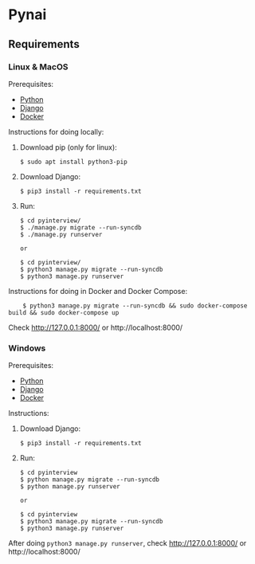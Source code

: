 # Pynai

## Requirements

### Linux & MacOS

Prerequisites:

- [Python][python-download]
- [Django][django-download]
- [Docker][docker-download]

Instructions for doing locally:

1.  Download pip (only for linux):

        $ sudo apt install python3-pip

1.  Download Django:

        $ pip3 install -r requirements.txt

1.  Run:

        $ cd pyinterview/
        $ ./manage.py migrate --run-syncdb
        $ ./manage.py runserver

        or

        $ cd pyinterview/
        $ python3 manage.py migrate --run-syncdb
        $ python3 manage.py runserver

Instructions for doing in Docker and Docker Compose:

        $ python3 manage.py migrate --run-syncdb && sudo docker-compose build && sudo docker-compose up

Check http://127.0.0.1:8000/ or http://localhost:8000/

### Windows

Prerequisites:

- [Python][python-download]
- [Django][django-download]
- [Docker][docker-download]

Instructions:

1.  Download Django:

        $ pip3 install -r requirements.txt

1.  Run:

        $ cd pyinterview
        $ python manage.py migrate --run-syncdb
        $ python manage.py runserver

        or

        $ cd pyinterview
        $ python3 manage.py migrate --run-syncdb
        $ python3 manage.py runserver

After doing `python3 manage.py runserver`, check http://127.0.0.1:8000/ or http://localhost:8000/

[django-download]: https://www.djangoproject.com/download/
[python-download]: https://www.python.org/downloads/
[docker-download]: https://docs.docker.com/engine/install/
